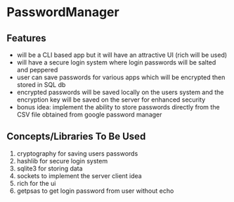 # PasswordManager

## Features
 - will be a CLI based app but it will have an attractive UI (rich will be used)
 - will have a secure login system where login passwords will be salted and peppered
 - user can save passwords for various apps which will be encrypted then stored in SQL db
 - encrypted passwords will be saved locally on the users system and the encryption key will be saved on the server for enhanced security
 - bonus idea: implement the ability to store passwords directly from the CSV file obtained from google password manager

## Concepts/Libraries To Be Used
1. cryptography for saving users passwords
2. hashlib for secure login system
3. sqlite3 for storing data
4. sockets to implement the server client idea
5. rich for the ui
6. getpsas to get login password from user without echo